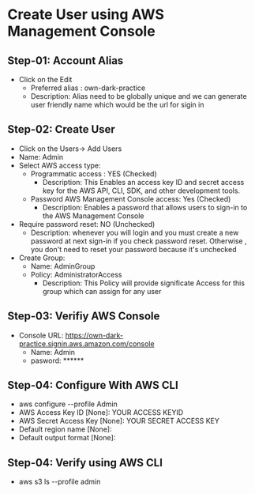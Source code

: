 # Create User using AWS Management Console

## Step-01: Account Alias
  - Click on the Edit
    - Preferred alias : own-dark-practice 
    - Description:  Alias need to be globally unique and we can generate user friendly name which would be the url for sigin in 

## Step-02: Create User 
  - Click on the Users-> Add Users
  - Name: Admin
  - Select AWS access type:
      - Programmatic access : YES (Checked) 
          - Description: This Enables an access key ID and secret access key for the AWS API, CLI, SDK, and other development tools.
      - Password AWS Management Console access: Yes (Checked) 
          - Description: Enables a password that allows users to sign-in to the AWS Management Console
  - Require password reset: NO (Unchecked) 
    - Description: whenever you will login and you must create a new password at next sign-in if you check password reset. 
        Otherwise , you don't need to reset your password because it's unchecked
  - Create Group:
      - Name: AdminGroup
      - Policy: AdministratorAccess 
        - Description: This Policy will provide significate Access for this group which can assign for any user
## Step-03: Verifiy AWS Console
  - Console URL: https://own-dark-practice.signin.aws.amazon.com/console
    -  Name: Admin
    - pasword: ******

## Step-04: Configure With AWS CLI
  - aws configure --profile Admin
  - AWS Access Key ID [None]: YOUR ACCESS KEYID
  - AWS Secret Access Key [None]: YOUR SECRET ACCESS KEY
  - Default region name [None]:
  - Default output format [None]:

## Step-04: Verify using AWS CLI
  - aws s3 ls --profile admin


